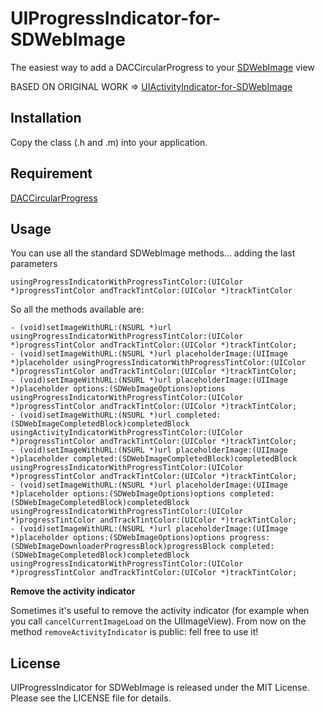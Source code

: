 UIProgressIndicator-for-SDWebImage
==================================

The easiest way to add a DACCircularProgress to your [SDWebImage](https://github.com/rs/SDWebImage) view

BASED ON ORIGINAL WORK => [UIActivityIndicator-for-SDWebImage](https://github.com/JJSaccolo/UIActivityIndicator-for-SDWebImage) 

Installation
-----------

Copy the class (.h and .m) into your application. 


Requirement
-----------

[DACCircularProgress](https://github.com/danielamitay/DACircularProgress)

Usage
-----------

You can use all the standard SDWebImage methods... adding the last parameters

    usingProgressIndicatorWithProgressTintColor:(UIColor *)progressTintColor andTrackTintColor:(UIColor *)trackTintColor

So all the methods available are:
 
    - (void)setImageWithURL:(NSURL *)url usingProgressIndicatorWithProgressTintColor:(UIColor *)progressTintColor andTrackTintColor:(UIColor *)trackTintColor;
	- (void)setImageWithURL:(NSURL *)url placeholderImage:(UIImage *)placeholder usingProgressIndicatorWithProgressTintColor:(UIColor *)progressTintColor andTrackTintColor:(UIColor *)trackTintColor;
	- (void)setImageWithURL:(NSURL *)url placeholderImage:(UIImage *)placeholder options:(SDWebImageOptions)options usingProgressIndicatorWithProgressTintColor:(UIColor *)progressTintColor andTrackTintColor:(UIColor *)trackTintColor;
	- (void)setImageWithURL:(NSURL *)url completed:(SDWebImageCompletedBlock)completedBlock usingActivityIndicatorWithProgressTintColor:(UIColor *)progressTintColor andTrackTintColor:(UIColor *)trackTintColor;
	- (void)setImageWithURL:(NSURL *)url placeholderImage:(UIImage *)placeholder completed:(SDWebImageCompletedBlock)completedBlock usingProgressIndicatorWithProgressTintColor:(UIColor *)progressTintColor andTrackTintColor:(UIColor *)trackTintColor;
	- (void)setImageWithURL:(NSURL *)url placeholderImage:(UIImage *)placeholder options:(SDWebImageOptions)options completed:(SDWebImageCompletedBlock)completedBlock usingProgressIndicatorWithProgressTintColor:(UIColor *)progressTintColor andTrackTintColor:(UIColor *)trackTintColor;
	- (void)setImageWithURL:(NSURL *)url placeholderImage:(UIImage *)placeholder options:(SDWebImageOptions)options progress:(SDWebImageDownloaderProgressBlock)progressBlock completed:(SDWebImageCompletedBlock)completedBlock usingProgressIndicatorWithProgressTintColor:(UIColor *)progressTintColor andTrackTintColor:(UIColor *)trackTintColor;


**Remove the activity indicator**

Sometimes it's useful to remove the activity indicator (for example when you call `cancelCurrentImageLoad` on the UIImageView). 
From now on the method `removeActivityIndicator` is public: fell free to use it! 


License
-------

UIProgressIndicator for SDWebImage is released under the MIT License. Please see the LICENSE file for details.